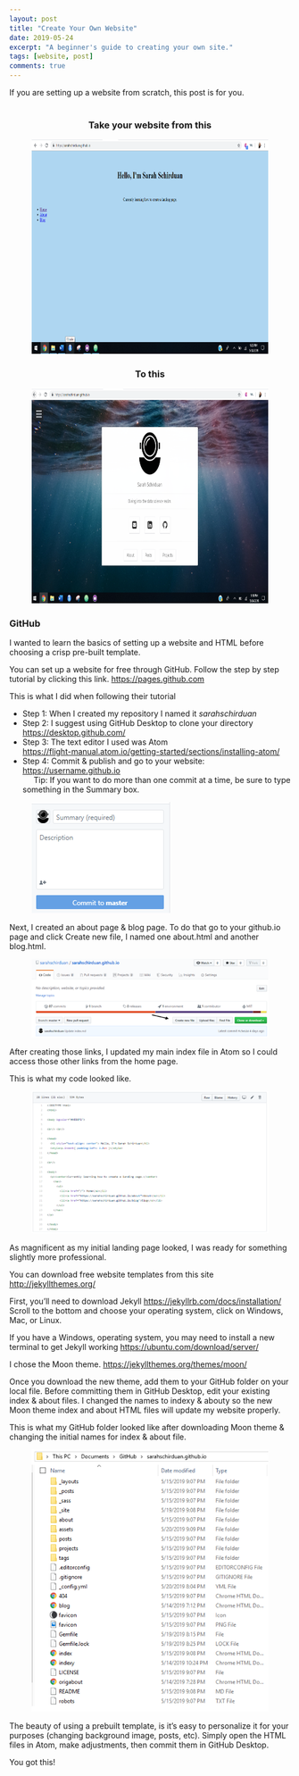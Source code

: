 ```yaml
---
layout: post
title: "Create Your Own Website"
date: 2019-05-24
excerpt: "A beginner's guide to creating your own site."
tags: [website, post]
comments: true
---
```


If you are setting up a website from scratch, this post is for you.<br><br>

### <center>Take your website from this<center/>

<figure>
  <a href="/assets/img/beforeweb2.png"><img src="/assets/img/beforeweb2.png" style="width:683px; height:384px"></a>
</figure>

### <center>To this<center/>
<figure>
  <a href="/assets/img/afterweb.png"><img src="/assets/img/afterweb.png" style="width:683px; height:384px"></a>
</figure>

### GitHub

I wanted to learn the basics of setting up a website and HTML before choosing a crisp pre-built template.

You can set up a website for free through GitHub. Follow the step by step tutorial by clicking this link. <a href="https://pages.github.com/"> https://pages.github.com </a>

This is what I did when following their tutorial
* Step 1: When I created my repository I named it <i>sarahschirduan</i>
* Step 2: I suggest using GitHub Desktop to clone your directory <a href="https://desktop.github.com/"> https://desktop.github.com/</a>
* Step 3: The text editor I used was Atom <br>
  <a href="https://flight-manual.atom.io/getting-started/sections/installing-atom/"> https://flight-manual.atom.io/getting-started/sections/installing-atom/</a>
* Step 4: Commit & publish and go to your website: <u>https://username.github.io</u><br>
&nbsp;&nbsp;&nbsp;&nbsp;&nbsp;Tip: If you want to do more than one commit at a time, be sure to type something in the Summary box.
<figure>
<a href="/assets/img/summary_box.png"><img src="/assets/img/summary_box.png"></a>
</figure>

Next, I created an about page & blog page. To do that go to your github.io page and click Create new file, I named one about.html and another blog.html.

<figure>
<a href="/assets/img/Create_file.png"><img src="/assets/img/Create_file.png"></a>
</figure>

After creating those links, I updated my main index file in Atom so I could access those other links from the home page.

This is what my code looked like.

<figure>
<a href="/assets/img/Main.png"><img src="/assets/img/Main.png"></a>
</figure>

As magnificent as my initial landing page looked, I was ready for something slightly more professional.

You can download free website templates from this site <a href="http://jekyllthemes.org/"> http://jekyllthemes.org/</a>

First, you’ll need to download Jekyll <a href="https://jekyllrb.com/docs/installation/"> https://jekyllrb.com/docs/installation/</a> Scroll to the bottom and choose your operating system, click on Windows, Mac, or Linux.

If you have a Windows, operating system, you may need to install a new terminal to get Jekyll working <a href="https://ubuntu.com/download/server/"> https://ubuntu.com/download/server/</a>

I chose the Moon theme. <a href="https://jekyllthemes.org/themes/moon/"> https://jekyllthemes.org/themes/moon/</a>

Once you download the new theme, add them to your GitHub folder on your local file. Before committing them in GitHub Desktop, edit your existing index & about files. I changed the names to indexy & abouty so the new Moon theme index and about HTML files will update my website properly.

This is what my GitHub folder looked like after downloading Moon theme & changing the initial names for index & about file.

<figure>
<a href="/assets/img/folders_img.png"><img src="/assets/img/folders_img.png"></a>
</figure>

The beauty of using a prebuilt template, is it’s easy to personalize it for your purposes (changing background image, posts, etc). Simply open the HTML files in Atom, make adjustments, then commit them in GitHub Desktop.

You got this!
